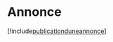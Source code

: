 # Annonce

[!include[publicationduneannonce](annonce.publicationduneannonce.autogen.md)]





























































































